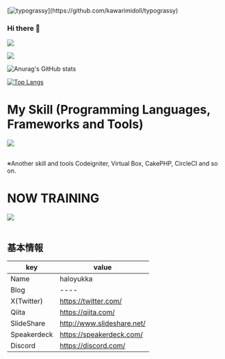 [![typograssy](https://typograssy.deno.dev/api?text=Hello%20world!)](https://github.com/kawarimidoll/typograssy)
### Hi there 👋

![](http://github-profile-summary-cards.vercel.app/api/cards/profile-details?username=haloyukka&theme=dark)

![](http://github-profile-summary-cards.vercel.app/api/cards/productive-time?username=haloyukka&theme=dark&utcOffset=8)

<!--
**haloyukka/haloyukka** is a ✨ _special_ ✨ repository because its `README.md` (this file) appears on your GitHub profile.

Here are some ideas to get you started:

- 🔭 I’m currently working on ...
- 🌱 I’m currently learning ...
- 👯 I’m looking to collaborate on ...
- 🤔 I’m looking for help with ...
- 💬 Ask me about ...
- 📫 How to reach me: ...
- 😄 Pronouns: ...
- ⚡ Fun fact: ...
-->
![Anurag's GitHub stats](https://github-readme-stats.vercel.app/api?username=haloyukka&show_icons=true&theme=dark)


[![Top Langs](https://github-readme-stats.vercel.app/api/top-langs/?username=haloyukka&layout=compact&theme=dark)](https://github.com/anuraghazra/github-readme-stats)


# My Skill (Programming Languages, Frameworks and Tools)

<img src="https://skillicons.dev/icons?i=html,css,js,typescript,firebase,react,vue,next,sqlite,mysql,github,vscode,docker,laravel,cakephp,discord,php,gitlab,jquery,aws,vite" /> <br /><br />

  ※Another skill and tools
  Codeigniter, Virtual Box, CakePHP, CircleCI and so on.
  
# NOW TRAINING

<img src="https://skillicons.dev/icons?i=react,next,typescript,mysql,laravel,docker,vscode,github" /> <br /><br />


## 基本情報
|key|value|
|---|-----|
|Name|haloyukka|
|Blog|----|
|X(Twitter)|https://twitter.com/|
|Qiita|https://qiita.com/|
|SlideShare|http://www.slideshare.net/|
|Speakerdeck|https://speakerdeck.com/|
|Discord|https://discord.com/|
